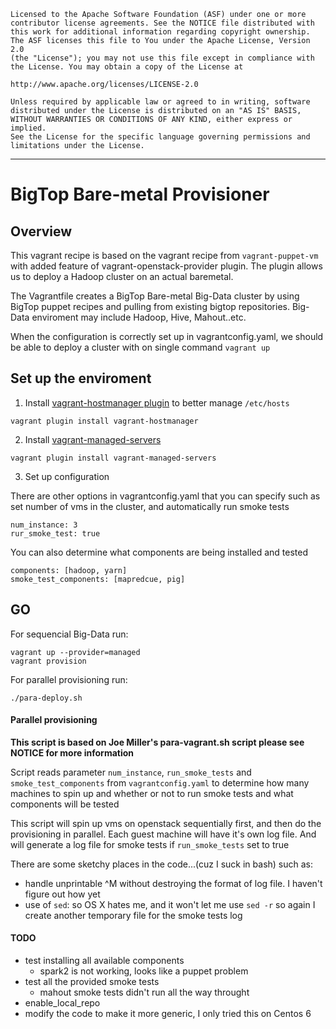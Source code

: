 	Licensed to the Apache Software Foundation (ASF) under one or more
	contributor license agreements. See the NOTICE file distributed with
	this work for additional information regarding copyright ownership.
	The ASF licenses this file to You under the Apache License, Version 2.0
	(the "License"); you may not use this file except in compliance with
	the License. You may obtain a copy of the License at

	http://www.apache.org/licenses/LICENSE-2.0

	Unless required by applicable law or agreed to in writing, software
	distributed under the License is distributed on an "AS IS" BASIS,
	WITHOUT WARRANTIES OR CONDITIONS OF ANY KIND, either express or implied.
	See the License for the specific language governing permissions and
	limitations under the License.

----------------------------------------------------------------------------

# BigTop Bare-metal Provisioner

## Overview 

This vagrant recipe is based on the vagrant recipe from `vagrant-puppet-vm` with added feature of vagrant-openstack-provider plugin. The plugin allows us to deploy a Hadoop cluster on an actual baremetal. 

The Vagrantfile creates a BigTop Bare-metal Big-Data cluster by using BigTop puppet recipes and pulling from existing bigtop repositories. Big-Data enviroment may include Hadoop, Hive, Mahout..etc.

When the configuration is correctly set up in vagrantconfig.yaml, we should be able to deploy a cluster with on single command `vagrant up`


## Set up the enviroment

1) Install [vagrant-hostmanager plugin](https://github.com/smdahlen/vagrant-hostmanager) to better manage `/etc/hosts`

```
vagrant plugin install vagrant-hostmanager
```

2) Install [vagrant-managed-servers](https://github.com/tknerr/vagrant-managed-servers) 

```
vagrant plugin install vagrant-managed-servers
```

3) Set up configuration 

There are other options in vagrantconfig.yaml that you can specify such as set number of vms in the cluster, and automatically run smoke tests

```
num_instance: 3
rur_smoke_test: true
```

You can also determine what components are being installed and tested

```
components: [hadoop, yarn]
smoke_test_components: [mapredcue, pig]
```

## GO
For sequencial Big-Data run:

```
vagrant up --provider=managed
vagrant provision
```

For parallel provisioning run:

```
./para-deploy.sh
```

#### Parallel provisioning

**This script is based on Joe Miller's para-vagrant.sh script please see NOTICE for more information**

Script reads parameter `num_instance`, `run_smoke_tests` and `smoke_test_components` from `vagrantconfig.yaml` to determine how many machines to spin up and whether or not to run smoke tests and what components will be tested

This script will spin up vms on openstack sequentially first, and then do the provisioning in parallel. Each guest machine will have it's own log file. And will generate a log file for smoke tests if `run_smoke_tests` set to true 

There are some sketchy places in the code...(cuz I suck in bash) such as: 
* handle unprintable ^M without destroying the format of log file. I haven't figure out how yet
* use of `sed`: so OS X hates me, and it won't let me use `sed -r` so again I create another temporary file for the smoke tests log


#### TODO

* test installing all available components
  * spark2 is not working, looks like a puppet problem
* test all the provided smoke tests
  * mahout smoke tests didn't run all the way throught
* enable_local_repo
* modify the code to make it more generic, I only tried this on Centos 6
